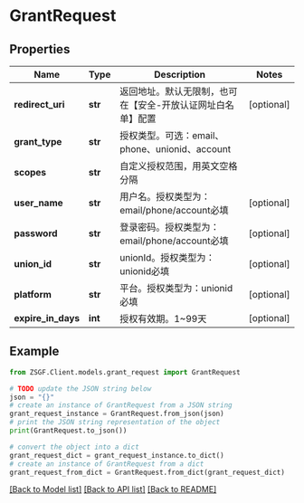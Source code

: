 # GrantRequest


## Properties

Name | Type | Description | Notes
------------ | ------------- | ------------- | -------------
**redirect_uri** | **str** | 返回地址。默认无限制，也可在【安全-开放认证网址白名单】配置 | [optional] 
**grant_type** | **str** | 授权类型。可选：email、phone、unionid、account | 
**scopes** | **str** | 自定义授权范围，用英文空格分隔 | 
**user_name** | **str** | 用户名。授权类型为：email/phone/account必填 | [optional] 
**password** | **str** | 登录密码。授权类型为：email/phone/account必填 | [optional] 
**union_id** | **str** | unionId。授权类型为：unionid必填 | [optional] 
**platform** | **str** | 平台。授权类型为：unionid必填 | [optional] 
**expire_in_days** | **int** | 授权有效期。1~99天 | [optional] 

## Example

```python
from ZSGF.Client.models.grant_request import GrantRequest

# TODO update the JSON string below
json = "{}"
# create an instance of GrantRequest from a JSON string
grant_request_instance = GrantRequest.from_json(json)
# print the JSON string representation of the object
print(GrantRequest.to_json())

# convert the object into a dict
grant_request_dict = grant_request_instance.to_dict()
# create an instance of GrantRequest from a dict
grant_request_from_dict = GrantRequest.from_dict(grant_request_dict)
```
[[Back to Model list]](../README.md#documentation-for-models) [[Back to API list]](../README.md#documentation-for-api-endpoints) [[Back to README]](../README.md)


